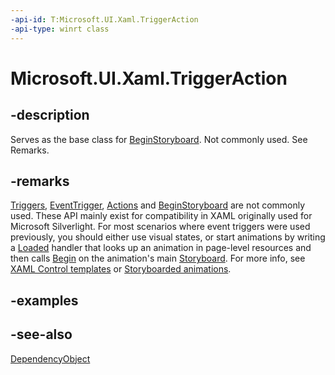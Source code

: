 ```yaml
---
-api-id: T:Microsoft.UI.Xaml.TriggerAction
-api-type: winrt class
---
```


<!-- Class syntax.
public class TriggerAction : Windows.UI.Xaml.DependencyObject, Windows.UI.Xaml.ITriggerAction
-->

# Microsoft.UI.Xaml.TriggerAction

## -description
Serves as the base class for [BeginStoryboard](../microsoft.ui.xaml.media.animation/beginstoryboard.md). Not commonly used. See Remarks.

## -remarks
[Triggers](frameworkelement_triggers.md), [EventTrigger](eventtrigger.md), [Actions](eventtrigger_actions.md) and [BeginStoryboard](../microsoft.ui.xaml.media.animation/beginstoryboard.md) are not commonly used. These API mainly exist for compatibility in XAML originally used for Microsoft Silverlight. For most scenarios where event triggers were used previously, you should either use visual states, or start animations by writing a [Loaded](frameworkelement_loaded.md) handler that looks up an animation in page-level resources and then calls [Begin](../microsoft.ui.xaml.media.animation/storyboard_begin_1621727531.md) on the animation's main [Storyboard](../microsoft.ui.xaml.media.animation/storyboard.md). For more info, see [XAML Control templates](/windows/apps/design/style/xaml-control-templates) or [Storyboarded animations](/windows/apps/design/motion/storyboarded-animations).

## -examples

## -see-also
[DependencyObject](dependencyobject.md)
